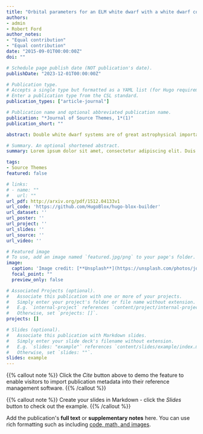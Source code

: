 ```yaml
---
title: "Orbital parameters for an ELM white dwarf with a white dwarf companion: LAMOST J033847.06+413424.2"
authors:
- admin
- Robert Ford
author_notes:
- "Equal contribution"
- "Equal contribution"
date: "2015-09-01T00:00:00Z"
doi: ""

# Schedule page publish date (NOT publication's date).
publishDate: "2023-12-01T00:00:00Z"

# Publication type.
# Accepts a single type but formatted as a YAML list (for Hugo requirements).
# Enter a publication type from the CSL standard.
publication_types: ["article-journal"]

# Publication name and optional abbreviated publication name.
publication: "*Journal of Source Themes, 1*(1)"
publication_short: ""

abstract: Double white dwarf systems are of great astrophysical importance in the field of gravitational wave and Type Ia supernova. While the binary fraction of CO core white dwarf is about a few per cents, the extremely low mass white dwarfs are all thought to be within binary systems. In this work, we report the orbital solution of a double degenerate system: J033847.06+413424.24, an extremely low mass He core white dwarf orbiting a CO core white dwarf. With LAMOST and P200, time domain spectroscopic observations have been made and spectral atmosphere parameters are estimated to be Teff ~ 22 500 K and log g ~ 5.6 dex. Combining Gaia parallax, 3D extinction, and evolution tracks, we estimate a radius of ~0.12 R<sub>⊙</sub> and a mass of ~0.22 M<sub>⊙</sub>. With the 37 single exposure spectra, the radial velocities are measured and the orbital parameters are estimated to be P = 0.1253132(1) d, K<sub>1</sub> = 289 ± 4 km s<sup>-1</sup> and V<sub>sys</sub> = -41 ± 3 km s<sup>-1</sup>. The radial velocity based system ephemeris is also provided. The light curves from several photometric surveys show no orbital modulation. The orbital solution suggests that the invisible companion has a minimum mass of about 0.60 M<sub>⊙</sub> and is ~0.79 M<sub>⊙</sub> for an inclination of 60.0°, indicating most probably a CO core white dwarf. The system is expected to merge in about 1 Gyr. With present period and distance (~596 pc) it cannot irradiate strong enough gravitational wave for LISA. More double degenerate systems are expected to be discovered and parametrized as the LAMOST survey goes on.

# Summary. An optional shortened abstract.
summary: Lorem ipsum dolor sit amet, consectetur adipiscing elit. Duis posuere tellus ac convallis placerat. Proin tincidunt magna sed ex sollicitudin condimentum.

tags:
- Source Themes
featured: false

# links:
# - name: ""
#   url: ""
url_pdf: http://arxiv.org/pdf/1512.04133v1
url_code: 'https://github.com/HugoBlox/hugo-blox-builder'
url_dataset: ''
url_poster: ''
url_project: ''
url_slides: ''
url_source: ''
url_video: ''

# Featured image
# To use, add an image named `featured.jpg/png` to your page's folder. 
image:
  caption: 'Image credit: [**Unsplash**](https://unsplash.com/photos/jdD8gXaTZsc)'
  focal_point: ""
  preview_only: false

# Associated Projects (optional).
#   Associate this publication with one or more of your projects.
#   Simply enter your project's folder or file name without extension.
#   E.g. `internal-project` references `content/project/internal-project/index.md`.
#   Otherwise, set `projects: []`.
projects: []

# Slides (optional).
#   Associate this publication with Markdown slides.
#   Simply enter your slide deck's filename without extension.
#   E.g. `slides: "example"` references `content/slides/example/index.md`.
#   Otherwise, set `slides: ""`.
slides: example
---
```


{{% callout note %}}
Click the *Cite* button above to demo the feature to enable visitors to import publication metadata into their reference management software.
{{% /callout %}}

{{% callout note %}}
Create your slides in Markdown - click the *Slides* button to check out the example.
{{% /callout %}}

Add the publication's **full text** or **supplementary notes** here. You can use rich formatting such as including [code, math, and images](https://docs.hugoblox.com/content/writing-markdown-latex/).
